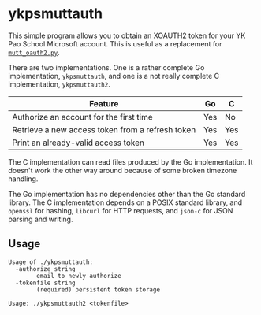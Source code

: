 # ykpsmuttauth

This simple program allows you to obtain an XOAUTH2 token for your YK Pao School Microsoft account. This is useful as a replacement for [`mutt_oauth2.py`](https://raw.githubusercontent.com/muttmua/mutt/master/contrib/mutt_oauth2.py).

There are two implementations. One is a rather complete Go implementation, `ykpsmuttauth`, and one is a not really complete C implementation, `ykpsmuttauth2`.

|Feature|Go|C|
|-------|--|-|
|Authorize an account for the first time|Yes|No|
|Retrieve a new access token from a refresh token|Yes|Yes|
|Print an already-valid access token|Yes|Yes|

The C implementation can read files produced by the Go implementation. It doesn't work the other way around because of some broken timezone handling.

The Go implementation has no dependencies other than the Go standard library. The C implementation depends on a POSIX standard library, and `openssl` for hashing, `libcurl` for HTTP requests, and `json-c` for JSON parsing and writing.

## Usage

```
Usage of ./ykpsmuttauth:
  -authorize string
    	email to newly authorize
  -tokenfile string
    	(required) persistent token storage
```

```
Usage: ./ykpsmuttauth2 <tokenfile>
```
